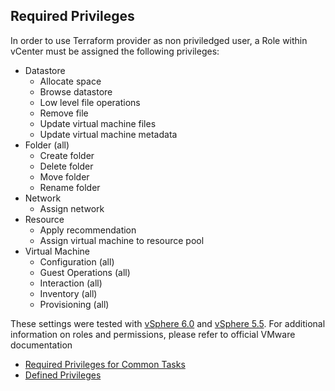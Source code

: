 
## Required Privileges

In order to use Terraform provider as non priviledged user, a Role within vCenter must be assigned the following privileges:

-   Datastore
    -   Allocate space
    -   Browse datastore
    -   Low level file operations
    -   Remove file
    -   Update virtual machine files
    -   Update virtual machine metadata
-   Folder (all)
    -   Create folder
    -   Delete folder
    -   Move folder
    -   Rename folder
-   Network
    -   Assign network
-   Resource
    -   Apply recommendation
    -   Assign virtual machine to resource pool
-   Virtual Machine
    -   Configuration (all)
    -   Guest Operations (all)
    -   Interaction (all)
    -   Inventory (all)
    -   Provisioning (all)

These settings were tested with  [vSphere 6.0](https://pubs.vmware.com/vsphere-60/index.jsp?topic=%2Fcom.vmware.vsphere.security.doc%2FGUID-18071E9A-EED1-4968-8D51-E0B4F526FDA3.html)  and  [vSphere 5.5](https://pubs.vmware.com/vsphere-55/index.jsp?topic=%2Fcom.vmware.vsphere.security.doc%2FGUID-18071E9A-EED1-4968-8D51-E0B4F526FDA3.html). For additional information on roles and permissions, please refer to official VMware documentation
- [Required Privileges for Common Tasks](https://docs.vmware.com/en/VMware-vSphere/6.5/com.vmware.vsphere.security.doc/GUID-4D0F8E63-2961-4B71-B365-BBFA24673FDB.html)
- [Defined Privileges](https://docs.vmware.com/en/VMware-vSphere/6.7/com.vmware.vsphere.security.doc/GUID-ED56F3C4-77D0-49E3-88B6-B99B8B437B62.html)
